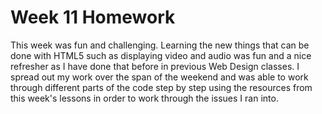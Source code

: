 # Week 11 Homework
This week was fun and challenging. Learning the new things that can be done with HTML5 such as displaying video and audio was fun and a nice refresher as I have done that before in previous Web Design classes. I spread out my work over the span of the weekend and was able to work through different parts of the code step by step using the resources from this week's lessons in order to work through the issues I ran into.
